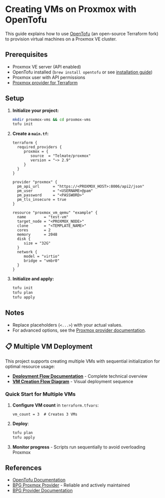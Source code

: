 # Creating VMs on Proxmox with OpenTofu

This guide explains how to use [OpenTofu](https://opentofu.org/) (an open-source Terraform fork) to provision virtual machines on a Proxmox VE cluster.

## Prerequisites

- Proxmox VE server (API enabled)
- OpenTofu installed (`brew install opentofu` or see [installation guide](https://opentofu.org/docs/cli/install/))
- Proxmox user with API permissions
- [Proxmox provider for Terraform](https://registry.terraform.io/providers/Telmate/proxmox/latest)

## Setup

1. **Initialize your project:**

    ```sh
    mkdir proxmox-vms && cd proxmox-vms
    tofu init
    ```

2. **Create a `main.tf`:**

    ```hcl
    terraform {
      required_providers {
         proxmox = {
            source  = "Telmate/proxmox"
            version = "~> 2.9"
         }
      }
    }

    provider "proxmox" {
      pm_api_url      = "https://<PROXMOX_HOST>:8006/api2/json"
      pm_user         = "<USERNAME>@pam"
      pm_password     = "<PASSWORD>"
      pm_tls_insecure = true
    }

    resource "proxmox_vm_qemu" "example" {
      name        = "test-vm"
      target_node = "<PROXMOX_NODE>"
      clone       = "<TEMPLATE_NAME>"
      cores       = 2
      memory      = 2048
      disk {
         size = "32G"
      }
      network {
         model = "virtio"
         bridge = "vmbr0"
      }
    }
    ```

3. **Initialize and apply:**

    ```sh
    tofu init
    tofu plan
    tofu apply
    ```

## Notes

- Replace placeholders (`<...>`) with your actual values.
- For advanced options, see the [Proxmox provider documentation](https://registry.terraform.io/providers/Telmate/proxmox/latest/docs).

## 📋 Multiple VM Deployment

This project supports creating multiple VMs with sequential initialization for optimal resource usage:

- **[Deployment Flow Documentation](DEPLOYMENT_FLOW.md)** - Complete technical overview
- **[VM Creation Flow Diagram](vm_creation_flow.md)** - Visual deployment sequence

### Quick Start for Multiple VMs

1. **Configure VM count** in `terraform.tfvars`:
   ```hcl
   vm_count = 3  # Creates 3 VMs
   ```

2. **Deploy**:
   ```sh
   tofu plan
   tofu apply
   ```

3. **Monitor progress** - Scripts run sequentially to avoid overloading Proxmox

## References

- [OpenTofu Documentation](https://opentofu.org/docs/)
- [BPG Proxmox Provider](https://registry.terraform.io/providers/bpg/proxmox/latest) - Reliable and actively maintained
- [BPG Provider Documentation](https://registry.terraform.io/providers/bpg/proxmox/latest/docs)
